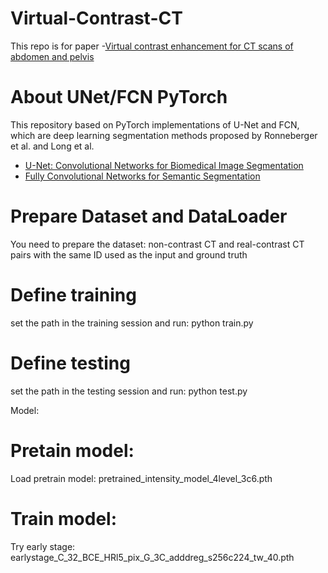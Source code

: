 # Virtual-Contrast-CT
This repo is for paper -[Virtual contrast enhancement for CT scans of abdomen and pelvis](https://www.sciencedirect.com/science/article/abs/pii/S0895611122000672)


# About UNet/FCN PyTorch

This repository based on PyTorch implementations of U-Net and FCN, which are deep learning segmentation methods proposed by Ronneberger et al. and Long et al.

- [U-Net: Convolutional Networks for Biomedical Image Segmentation](https://lmb.informatik.uni-freiburg.de/people/ronneber/u-net/)
- [Fully Convolutional Networks for Semantic Segmentation](https://www.cv-foundation.org/openaccess/content_cvpr_2015/papers/Long_Fully_Convolutional_Networks_2015_CVPR_paper.pdf)


# Prepare Dataset and DataLoader


You need to prepare the dataset: non-contrast CT and real-contrast CT pairs with the same ID used as the input and ground truth


# Define training 

set the path in the training session and run:
python train.py



# Define testing
set the path in the testing session and run:
python test.py

Model: 
# Pretain model:
Load pretrain model: pretrained_intensity_model_4level_3c6.pth
# Train model:
Try early stage: earlystage_C_32_BCE_HRl5_pix_G_3C_adddreg_s256c224_tw_40.pth
